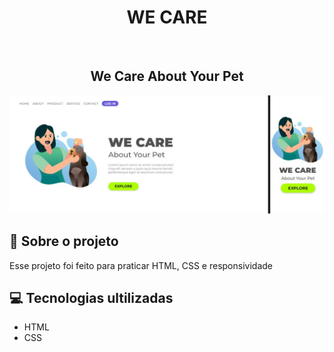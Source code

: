 <h1 align="center">
  WE CARE
</h1>

<br>

<h2 align="center">
We Care About Your Pet
</h2>

<img src="https://github.com/guicavallini/we-care/blob/main/img/We-Care.jpeg?raw=true">

<br>

<h2>
📄 Sobre o projeto
</h2>

<p>
Esse projeto foi feito para praticar HTML, CSS e responsividade
</p>

<h2>
💻 Tecnologias ultilizadas
</h2>

<ul>
  <li>HTML</li>
  <li>CSS</li>
</ul>

